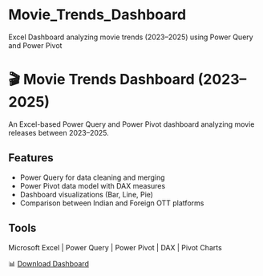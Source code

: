 # Movie_Trends_Dashboard
Excel Dashboard analyzing movie trends (2023–2025) using Power Query and Power Pivot
# 🎬 Movie Trends Dashboard (2023–2025)

An Excel-based Power Query and Power Pivot dashboard analyzing movie releases between 2023–2025.

## Features
- Power Query for data cleaning and merging
- Power Pivot data model with DAX measures
- Dashboard visualizations (Bar, Line, Pie)
- Comparison between Indian and Foreign OTT platforms

## Tools
Microsoft Excel | Power Query | Power Pivot | DAX | Pivot Charts

📊 [Download Dashboard](Movie_Trends_2023_2025_Dashboard_PowerPivot.xlsx)

